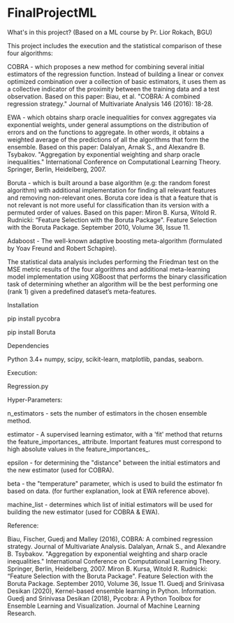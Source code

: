 # FinalProjectML 

What's in this project? (Based on a ML course by Pr. Lior Rokach, BGU)

This project includes the execution and the statistical comparison of these four algorithms:

COBRA - which proposes a new method for combining several initial estimators of the regression function. Instead of building a linear or convex optimized combination over a collection of basic estimators, it uses them as a collective indicator of the proximity between the training data and a test observation. Based on this paper: Biau, et al. "COBRA: A combined regression strategy." Journal of Multivariate Analysis 146 (2016): 18-28.

EWA - which obtains sharp oracle inequalities for convex aggregates via exponential weights, under general assumptions on the distribution of errors and on the functions to aggregate. In other words, it obtains a weighted average of the predictions of all the algorithms that form the ensemble. Based on this paper: Dalalyan, Arnak S., and Alexandre B. Tsybakov. "Aggregation by exponential weighting and sharp oracle inequalities." International Conference on Computational Learning Theory. Springer, Berlin, Heidelberg, 2007.

Boruta - which is built around a base algorithm (e.g: the random forest algorithm) with additional implementation for finding all relevant features and removing non-relevant ones. Boruta core idea is that a feature that is not relevant is not more useful for classification than its version with a permuted order of values. Based on this paper: Miron B. Kursa, Witold R. Rudnicki: “Feature Selection with the Boruta Package". Feature Selection with the Boruta Package. September 2010, Volume 36, Issue 11.

Adaboost - The well-known adaptive boosting meta-algorithm (formulated by Yoav Freund and Robert Schapire).

The statistical data analysis includes performing the Friedman test on the MSE metric results of the four algorithms and additional meta-learning model implementation using XGBoost that performs the binary classification task of determining whether an algorithm will be the best performing one (rank 1) given a predefined dataset’s meta-features.


Installation

  pip install pycobra
  
  pip install Boruta


Dependencies

  Python 3.4+
  numpy, scipy, scikit-learn, matplotlib, pandas, seaborn.


Execution:

Regression.py


Hyper-Parameters:

  n_estimators - sets the number of estimators in the chosen ensemble method.
  
  estimator - A supervised learning estimator, with a 'fit' method that returns the feature_importances_ attribute. Important features must correspond to high absolute values in the feature_importances_.
  
  epsilon - for determining the "distance" between the initial estimators and the new estimator (used for COBRA).
  
  beta - the "temperature" parameter, which is used to build the estimator fn based on data. (for further explanation, look at EWA reference above).
  
  machine_list - determines which list of initial estimators will be used for building the new estimator (used for COBRA & EWA).



Reference:

Biau, Fischer, Guedj and Malley (2016), COBRA: A combined regression strategy. Journal of Multivariate Analysis.
Dalalyan, Arnak S., and Alexandre B. Tsybakov. "Aggregation by exponential weighting and sharp oracle inequalities." International Conference on Computational Learning Theory. Springer, Berlin, Heidelberg, 2007.
Miron B. Kursa, Witold R. Rudnicki: “Feature Selection with the Boruta Package". Feature Selection with the Boruta Package. September 2010, Volume 36, Issue 11.
Guedj and Srinivasa Desikan (2020), Kernel-based ensemble learning in Python. Information.
Guedj and Srinivasa Desikan (2018), Pycobra: A Python Toolbox for Ensemble Learning and Visualization. Journal of Machine Learning Research.




